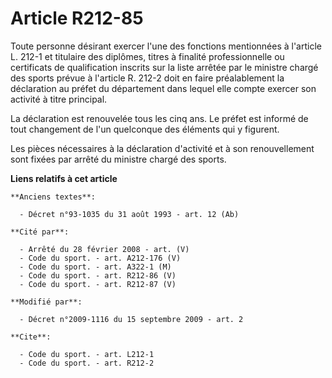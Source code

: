 # Article R212-85

Toute personne désirant exercer l'une des fonctions mentionnées à l'article L. 212-1 et titulaire des diplômes, titres à
finalité professionnelle ou certificats de qualification inscrits sur la liste arrêtée par le ministre chargé des sports
prévue à l'article R. 212-2 doit en faire préalablement la déclaration au préfet du département dans lequel elle compte
exercer son activité à titre principal. 

La déclaration est renouvelée tous les cinq ans. Le préfet est informé de tout changement de l'un quelconque des éléments qui
y figurent. 

Les pièces nécessaires à la déclaration d'activité et à son renouvellement sont fixées par arrêté du ministre chargé des
sports.

**Liens relatifs à cet article**

	**Anciens textes**:

	  - Décret n°93-1035 du 31 août 1993 - art. 12 (Ab)

	**Cité par**:

	  - Arrêté du 28 février 2008 - art. (V)
	  - Code du sport. - art. A212-176 (V)
	  - Code du sport. - art. A322-1 (M)
	  - Code du sport. - art. R212-86 (V)
	  - Code du sport. - art. R212-87 (V)

	**Modifié par**:

	  - Décret n°2009-1116 du 15 septembre 2009 - art. 2

	**Cite**:

	  - Code du sport. - art. L212-1
	  - Code du sport. - art. R212-2
